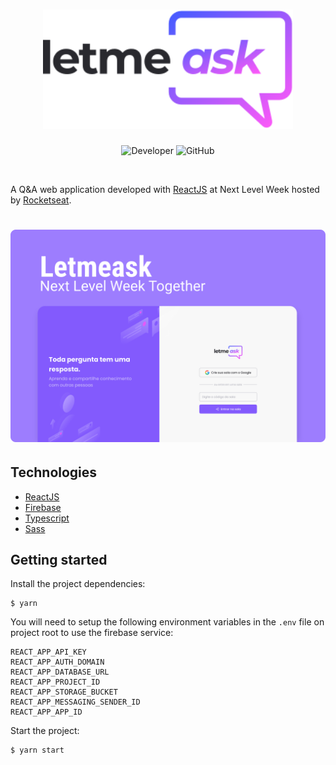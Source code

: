 <h1 align="center">
  <img alt="letmeask" src=".github/assets/logo.svg" width="400px" /> 
</h1>

<p align="center">
  <img alt="Developer" src="https://img.shields.io/badge/developer-jfilipedias-blue">
  <img alt="GitHub" src="https://img.shields.io/github/license/jfilipedias/letmeask">
</p>
<br>

A Q&A web application developed with [ReactJS](https://reactjs.org/) at Next Level Week hosted by [Rocketseat](https://www.rocketseat.com.br/).

<h1 align="center">
    <img alt="Letmeask" title="Letmeask" src=".github/assets/cover.svg" />
</h1>

## Technologies
- [ReactJS](https://reactjs.org/)
- [Firebase](https://firebase.google.com/)
- [Typescript](https://www.typescriptlang.org/)
- [Sass](https://sass-lang.com/)

## Getting started
Install the project dependencies:
```shell
$ yarn 
```

You will need to setup the following environment variables in the `.env` file on project root to use the firebase service:
```env
REACT_APP_API_KEY
REACT_APP_AUTH_DOMAIN
REACT_APP_DATABASE_URL
REACT_APP_PROJECT_ID
REACT_APP_STORAGE_BUCKET
REACT_APP_MESSAGING_SENDER_ID
REACT_APP_APP_ID
```

Start the project:
```shell
$ yarn start 
```

